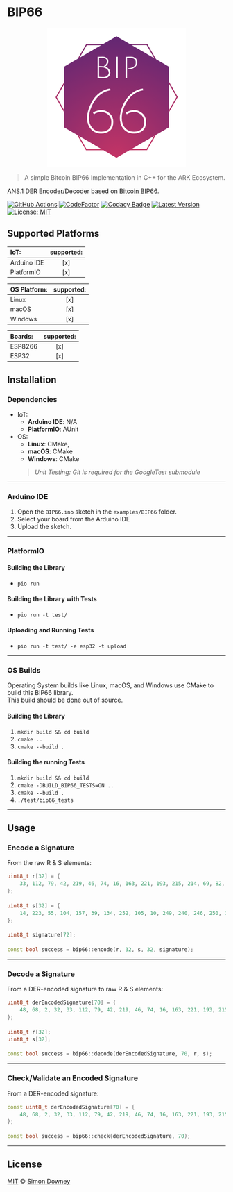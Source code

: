 # BIP66

<p align="center">
    <img src="https://github.com/sleepdefic1t/BIP66/raw/master/bip66_logo.png" width="320 " height="320"/>
</p>

> A simple Bitcoin BIP66 Implementation in C++ for the ARK Ecosystem.

ANS.1 DER Encoder/Decoder based on [Bitcoin BIP66](https://github.com/bitcoin/bips/blob/master/bip-0066.mediawiki).

[![GitHub Actions](https://github.com/sleepdefic1t/BIP66/workflows/GitHub%20Actions/badge.svg)](https://github.com/sleepdefic1t/BIP66)
[![CodeFactor](https://www.codefactor.io/repository/github/sleepdefic1t/bip66/badge)](https://www.codefactor.io/repository/github/sleepdefic1t/bip66)
[![Codacy Badge](https://api.codacy.com/project/badge/Grade/3828f000e03d45ba86997addd00834c0)](https://www.codacy.com/manual/sleepdefic1t/BIP66)
[![Latest Version](https://badgen.now.sh/github/release/sleepdefic1t/BIP66)](https://github.com/sleepdefic1t/BIP66/releases)
[![License: MIT](https://badgen.now.sh/badge/license/MIT/green)](https://opensource.org/licenses/MIT)

## Supported Platforms

| IoT:        | supported: |
| :---------- | :--------: |
| Arduino IDE | [x]        |
| PlatformIO  | [x]        |

| OS Platform: | supported: |
| :----------- | :--------: |
| Linux        | [x]        |
| macOS        | [x]        |
| Windows      | [x]        |

| Boards: | supported: |
| :------ | :--------: |
| ESP8266 | [x] |
| ESP32   | [x] |

## Installation

### Dependencies

- IoT:
  - **Arduino IDE**: N/A
  - **PlatformIO**: AUnit
- OS:
  - **Linux**: CMake,
  - **macOS**: CMake
  - **Windows**: CMake
  > _Unit Testing: Git is required for the GoogleTest submodule_

---

### Arduino IDE

1) Open the `BIP66.ino` sketch in the `examples/BIP66` folder.  
2) Select your board from the Arduino IDE
3) Upload the sketch.

---

### PlatformIO

#### Building the Library

- `pio run`

#### Building the Library with Tests

- `pio run -t test/`

#### Uploading and Running Tests

- `pio run -t test/ -e esp32 -t upload`

---

### OS Builds

Operating System builds like Linux, macOS, and Windows use CMake to build this BIP66 library.  
This build should be done out of source.

#### Building the Library

1) `mkdir build && cd build`
2) `cmake ..`
3) `cmake --build .`

#### Building the running Tests

1) `mkdir build && cd build`
2) `cmake -DBUILD_BIP66_TESTS=ON ..`
3) `cmake --build .`
4) `./test/bip66_tests`

---

## Usage

### Encode a Signature

From the raw R & S elements:

```cpp
uint8_t r[32] = {
    33, 112, 79, 42, 219, 46, 74, 16, 163, 221, 193, 215, 214, 69, 82, 184, 6, 28, 5, 246, 209, 42, 22, 140, 105, 9, 28, 117, 88, 29, 97, 20
};

uint8_t s[32] = {
    14, 223, 55, 104, 157, 39, 134, 252, 105, 10, 249, 240, 246, 250, 31, 98, 156, 149, 105, 80, 57, 246, 72, 166, 212, 85, 72, 67, 2, 64, 46, 147
};

uint8_t signature[72];

const bool success = bip66::encode(r, 32, s, 32, signature);
```

---

### Decode a Signature

From a DER-encoded signature to raw R & S elements:

```cpp
uint8_t derEncodedSignature[70] = {
    48, 68, 2, 32, 33, 112, 79, 42, 219, 46, 74, 16, 163, 221, 193, 215, 214, 69, 82, 184, 6, 28, 5, 246, 209, 42, 22, 140, 105, 9, 28, 117, 88, 29, 97, 20, 2, 32, 14, 223, 55, 104, 157, 39, 134, 252, 105, 10, 249, 240, 246, 250, 31, 98, 156, 149, 105, 80, 57, 246, 72, 166, 212, 85, 72, 67, 2, 64, 46, 147
};

uint8_t r[32];
uint8_t s[32];

const bool success = bip66::decode(derEncodedSignature, 70, r, s);
```

---

### Check/Validate an Encoded Signature

From a DER-encoded signature:

```cpp
const uint8_t derEncodedSignature[70] = {
    48, 68, 2, 32, 33, 112, 79, 42, 219, 46, 74, 16, 163, 221, 193, 215, 214, 69, 82, 184, 6, 28, 5, 246, 209, 42, 22, 140, 105, 9, 28, 117, 88, 29, 97, 20, 2, 32, 14, 223, 55, 104, 157, 39, 134, 252, 105, 10, 249, 240, 246, 250, 31, 98, 156, 149, 105, 80, 57, 246, 72, 166, 212, 85, 72, 67, 2, 64, 46, 147
};

const bool success = bip66::check(derEncodedSignature, 70);
```

---

## License

[MIT](LICENSE) © [Simon Downey](https://github.com/sleepdefic1t)
